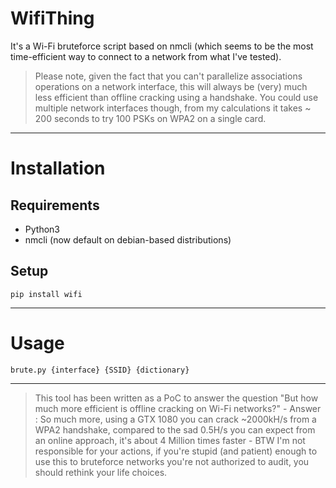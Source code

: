 # WifiThing

It's a Wi-Fi bruteforce script based on nmcli (which seems to be the most time-efficient way to connect to a network from what I've tested).

> Please note, given the fact that you can't parallelize associations operations on a network interface, this will always be (very) much less efficient than offline cracking using a handshake.
You could use multiple network interfaces though, from my calculations it takes ~ 200 seconds to try 100 PSKs on WPA2 on a single card.

---

# Installation

## Requirements

- Python3
- nmcli (now default on debian-based distributions)

## Setup

`pip install wifi`


---

# Usage

`brute.py {interface} {SSID} {dictionary}`

---

> This tool has been written as a PoC to answer the question "But how much more efficient is offline cracking on Wi-Fi networks?" - Answer : So much more, using a GTX 1080 you can crack ~2000kH/s from a WPA2 handshake, compared to the sad 0.5H/s you can expect from an online approach, it's about 4 Million times faster - BTW I'm not responsible for your actions, if you're stupid (and patient) enough to use this to bruteforce networks you're not authorized to audit, you should rethink your life choices.
